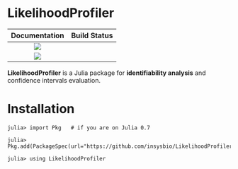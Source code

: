 # LikelihoodProfiler

| Documentation | Build Status |
|:-------------:|:------------:|
| [![](https://img.shields.io/badge/docs-stable-blue.svg)](https://insysbio.github.io/LikelihoodProfiler.jl)|
[![](https://travis-ci.org/insysbio/LikelihoodProfiler.jl.svg?branch=master)](https://travis-ci.org/insysbio/LikelihoodProfiler.jl)|

**LikelihoodProfiler** is a Julia package for **identifiability analysis** and confidence intervals evaluation.


# Installation

```
julia> import Pkg   # if you are on Julia 0.7

julia> Pkg.add(PackageSpec(url="https://github.com/insysbio/LikelihoodProfiler.jl.git"))

julia> using LikelihoodProfiler
```
